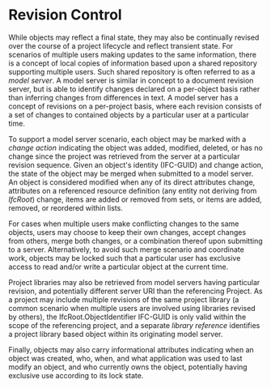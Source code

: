 Revision Control
================

While objects may reflect a final state, they may also be continually revised over the course of a project lifecycle and reflect transient state. For scenarios of multiple users making updates to the same information, there is a concept of local copies of information based upon a shared repository supporting multiple users. Such shared repository is often referred to as a _model server_. A model server is similar in concept to a document revision server, but is able to identify changes declared on a per-object basis rather than inferring changes from differences in text. A model server has a concept of revisions on a per-project basis, where each revision consists of a set of changes to contained objects by a particular user at a particular time.

To support a model server scenario, each object may be marked with a _change action_ indicating the object was added, modified, deleted, or has no change since the project was retrieved from the server at a particular revision sequence. Given an object's identity (IFC-GUID) and change action, the state of the object may be merged when submitted to a model server. An object is considered modified when any of its direct attributes change, attributes on a referenced resource definition (any entity not deriving from _IfcRoot_) change, items are added or removed from sets, or items are added, removed, or reordered within lists.

For cases when multiple users make conflicting changes to the same objects, users may choose to keep their own changes, accept changes from others, merge both changes, or a combination thereof upon submitting to a server. Alternatively, to avoid such merge scenario and coordinate work, objects may be locked such that a particular user has exclusive access to read and/or write a particular object at the current time.

Project libraries may also be retrieved from model servers having particular revision, and potentially different server URI than the referencing Project. As a project may include multiple revisions of the same project library (a common scenario when multiple users are involved using libraries revised by others), the IfcRoot.ObjectIdentifier IFC-GUID is only valid within the scope of the referencing project, and a separate _library reference_ identifies a project library based object within its originating model server.

Finally, objects may also carry informational attributes indicating when an object was created, who, when, and what application was used to last modify an object, and who currently owns the object, potentially having exclusive use according to its lock state.
